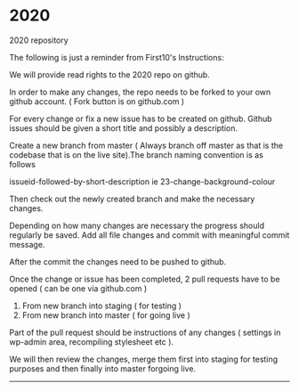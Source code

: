 # 2020
2020 repository 

The following is just a reminder from First10's Instructions: 

We will provide read rights to the 2020 repo on github.

In order to make any changes, the repo needs to be forked to your own github account.
( Fork button is on github.com )

For every change or fix a new issue has to be created on github. Github issues should be given a short title and possibly a description.

Create a new branch from master ( Always branch off master as that is the codebase that is on the live site).The branch naming convention is as follows

issueid-followed-by-short-description 
ie 23-change-background-colour

Then check out the newly created branch and make the necessary changes.

Depending on how many changes are necessary the progress should regularly be saved. 
Add all file changes and commit with meaningful commit message.

After the commit the changes need to be pushed to github.

Once the change or issue has been completed, 2 pull requests have to be opened ( can be one via github.com )

1. From new branch into staging ( for testing )
2. From new branch into master ( for going live )

Part of the pull request should be instructions of any changes ( settings in wp-admin area, recompiling stylesheet etc ).

We will then review the changes, merge them first into staging for testing purposes and then finally into master forgoing live.

---
